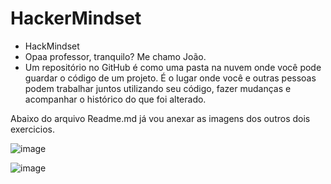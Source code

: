 # HackerMindset
- HackMindset
- Opaa professor, tranquilo? Me chamo João.
- Um repositório no GitHub é como uma pasta na nuvem onde você pode guardar o código de um projeto. É o lugar onde você e outras pessoas podem trabalhar juntos utilizando seu código, fazer mudanças e acompanhar o histórico do que foi alterado.

Abaixo do arquivo Readme.md já vou anexar as imagens dos outros dois exercicios.






![image](https://github.com/user-attachments/assets/ada69185-113a-4241-bae3-23cf2225cfb0)




![image](https://github.com/user-attachments/assets/f53e4b7d-330e-4821-a81a-e213b01aa0f4)















